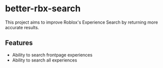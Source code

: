 # better-rbx-search

This project aims to improve Roblox's Experience Search by returning more accurate results.

## Features

- Ability to search frontpage experiences
- Ability to search all experiences
